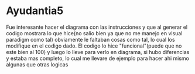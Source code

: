 # Ayudantia5
Fue interesante hacer el diagrama con las instrucciones y que al generar el codigo mostrara lo que hice(no salio bien ya que no me manejo en visual paradigm como tal) obviamente le faltaban cosas como tal, lo cual los modifique en el codigo dado.
El codigo lo hice "funcional"(puede que no este bien al 100) y luego lo lleve para verlo en diagrama, si hubo diferencias y estaba mas completo, lo cual me llevare de ejemplo para hacer ahi mismo algunas que otras logicas
